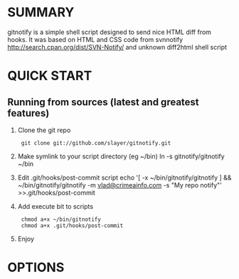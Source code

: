 SUMMARY
=======

gitnotify is a simple shell script designed to send nice HTML diff from hooks.
It was based on HTML and CSS code from svnnotify http://search.cpan.org/dist/SVN-Notify/ and unknown diff2html shell script

QUICK START
===========

Running from sources (latest and greatest features)
---------------------------------------------------

1. Clone the git repo

        git clone git://github.com/slayer/gitnotify.git

2. Make symlink to your script directory (eg ~/bin)
        ln -s gitnotify/gitnotify ~/bin

3. Edit .git/hooks/post-commit script
        echo '[ -x ~/bin/gitnotify/gitnotify ] && ~/bin/gitnotify/gitnotify -m vlad@crimeainfo.com -s "My repo notify"' >>.git/hooks/post-commit
 
4. Add execute bit to scripts

        chmod a+x ~/bin/gitnotify
        chmod a+x .git/hooks/post-commit

5. Enjoy


OPTIONS
=======


